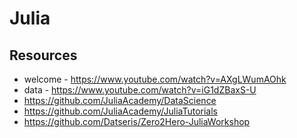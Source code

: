 # Julia

## Resources

- welcome - <https://www.youtube.com/watch?v=AXgLWumAOhk>
- data - <https://www.youtube.com/watch?v=iG1dZBaxS-U>
- <https://github.com/JuliaAcademy/DataScience>
- <https://github.com/JuliaAcademy/JuliaTutorials>
- <https://github.com/Datseris/Zero2Hero-JuliaWorkshop>
